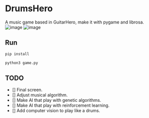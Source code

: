 # DrumsHero
A music game based in GuitarHero, make it with pygame and librosa.
![image](https://github.com/Crussado/DrumsHero/assets/64971042/e1263d32-00d8-461f-83e0-92edff4e7f57)
![image](https://github.com/Crussado/DrumsHero/assets/64971042/b8f6f83d-acf8-448e-a6bb-3da76d484598)

## Run
```python
pip install
```
```python
python3 game.py
```
## TODO
- [] Final screen.
- [] Adjust musical algorithm.
- [] Make AI that play with genetic algorithms.
- [] Make AI that play with reinforcement learning.
- [] Add computer vision to play like a drums.

